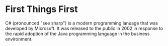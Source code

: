# First Things First

C# \(pronounced "see sharp"\) is a modern programming lanuage that was developed by Microsoft.  It was released to the public in 2002 in response to the rapid adoption of the Java programming language in the business environment.

